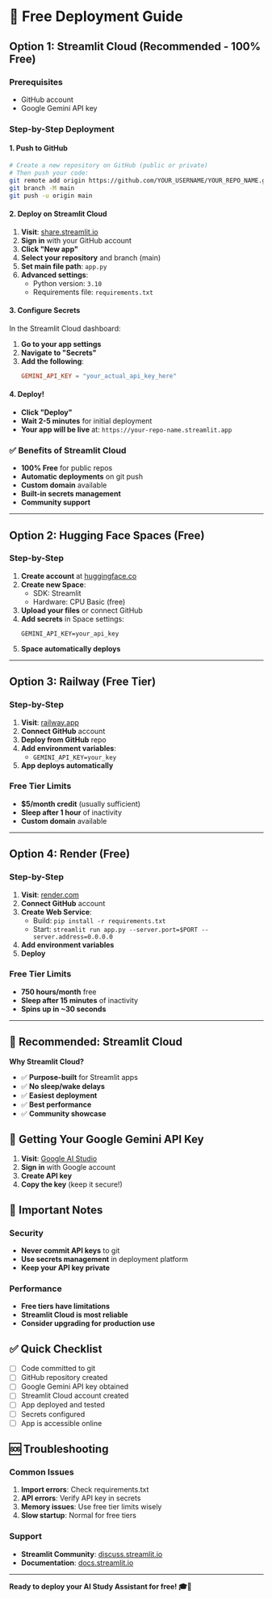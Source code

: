 # 🚀 Free Deployment Guide

## Option 1: Streamlit Cloud (Recommended - 100% Free)

### Prerequisites
- GitHub account
- Google Gemini API key

### Step-by-Step Deployment

#### 1. Push to GitHub
```bash
# Create a new repository on GitHub (public or private)
# Then push your code:
git remote add origin https://github.com/YOUR_USERNAME/YOUR_REPO_NAME.git
git branch -M main
git push -u origin main
```

#### 2. Deploy on Streamlit Cloud
1. **Visit**: [share.streamlit.io](https://share.streamlit.io)
2. **Sign in** with your GitHub account
3. **Click "New app"**
4. **Select your repository** and branch (main)
5. **Set main file path**: `app.py`
6. **Advanced settings**:
   - Python version: `3.10`
   - Requirements file: `requirements.txt`

#### 3. Configure Secrets
In the Streamlit Cloud dashboard:
1. **Go to your app settings**
2. **Navigate to "Secrets"**
3. **Add the following**:
   ```toml
   GEMINI_API_KEY = "your_actual_api_key_here"
   ```

#### 4. Deploy!
- **Click "Deploy"**
- **Wait 2-5 minutes** for initial deployment
- **Your app will be live** at: `https://your-repo-name.streamlit.app`

### ✅ Benefits of Streamlit Cloud
- **100% Free** for public repos
- **Automatic deployments** on git push
- **Custom domain** available
- **Built-in secrets management**
- **Community support**

---

## Option 2: Hugging Face Spaces (Free)

### Step-by-Step
1. **Create account** at [huggingface.co](https://huggingface.co)
2. **Create new Space**:
   - SDK: Streamlit
   - Hardware: CPU Basic (free)
3. **Upload your files** or connect GitHub
4. **Add secrets** in Space settings:
   ```
   GEMINI_API_KEY=your_api_key
   ```
5. **Space automatically deploys**

---

## Option 3: Railway (Free Tier)

### Step-by-Step
1. **Visit**: [railway.app](https://railway.app)
2. **Connect GitHub** account
3. **Deploy from GitHub** repo
4. **Add environment variables**:
   - `GEMINI_API_KEY=your_key`
5. **App deploys automatically**

### Free Tier Limits
- **$5/month credit** (usually sufficient)
- **Sleep after 1 hour** of inactivity
- **Custom domain** available

---

## Option 4: Render (Free)

### Step-by-Step
1. **Visit**: [render.com](https://render.com)
2. **Connect GitHub** account
3. **Create Web Service**:
   - Build: `pip install -r requirements.txt`
   - Start: `streamlit run app.py --server.port=$PORT --server.address=0.0.0.0`
4. **Add environment variables**
5. **Deploy**

### Free Tier Limits
- **750 hours/month** free
- **Sleep after 15 minutes** of inactivity
- **Spins up in ~30 seconds**

---

## 🎯 Recommended: Streamlit Cloud

**Why Streamlit Cloud?**
- ✅ **Purpose-built** for Streamlit apps
- ✅ **No sleep/wake delays**
- ✅ **Easiest deployment**
- ✅ **Best performance**
- ✅ **Community showcase**

## 🔑 Getting Your Google Gemini API Key

1. **Visit**: [Google AI Studio](https://makersuite.google.com/app/apikey)
2. **Sign in** with Google account
3. **Create API key**
4. **Copy the key** (keep it secure!)

## 🚨 Important Notes

### Security
- **Never commit API keys** to git
- **Use secrets management** in deployment platform
- **Keep your API key private**

### Performance
- **Free tiers have limitations**
- **Streamlit Cloud is most reliable**
- **Consider upgrading for production use**

## ✅ Quick Checklist

- [ ] Code committed to git
- [ ] GitHub repository created
- [ ] Google Gemini API key obtained
- [ ] Streamlit Cloud account created
- [ ] App deployed and tested
- [ ] Secrets configured
- [ ] App is accessible online

## 🆘 Troubleshooting

### Common Issues
1. **Import errors**: Check requirements.txt
2. **API errors**: Verify API key in secrets
3. **Memory issues**: Use free tier limits wisely
4. **Slow startup**: Normal for free tiers

### Support
- **Streamlit Community**: [discuss.streamlit.io](https://discuss.streamlit.io)
- **Documentation**: [docs.streamlit.io](https://docs.streamlit.io)

---

**Ready to deploy your AI Study Assistant for free! 🎓🚀**
